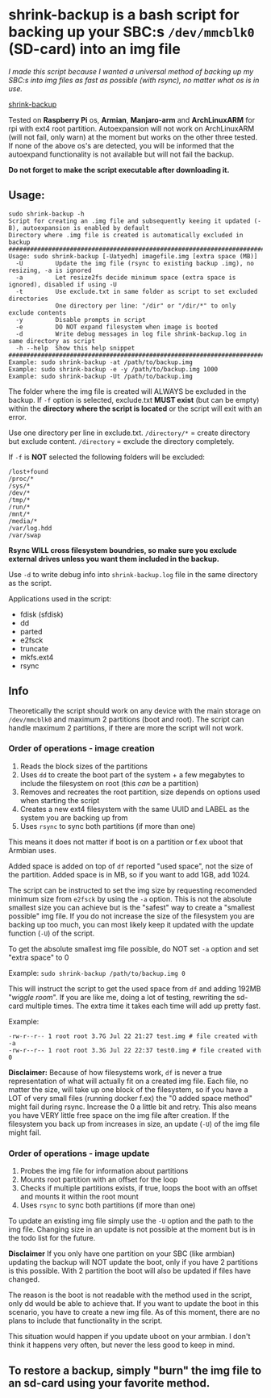 # shrink-backup is a bash script for backing up your SBC:s `/dev/mmcblk0` (SD-card) into an img file

_I made this script because I wanted a universal method of backing up my SBC:s into img files as fast as possible (with rsync), no matter what os is in use._

[shrink-backup](shrink-backup)

Tested on **Raspberry Pi** os, **Armian**, **Manjaro-arm** and **ArchLinuxARM** for rpi with ext4 root partition.
Autoexpansion will not work on ArchLinuxARM (will not fail, only warn) at the moment but works on the other three tested.
If none of the above os's are detected, you will be informed that the autoexpand functionality is not available but will not fail the backup.

**Do not forget to make the script executable after downloading it.**

## Usage:
```
sudo shrink-backup -h
Script for creating an .img file and subsequently keeing it updated (-B), autoexpansion is enabled by default
Directory where .img file is created is automatically excluded in backup
########################################################################
Usage: sudo shrink-backup [-Uatyedh] imagefile.img [extra space (MB)]
  -U         Update the img file (rsync to existing backup .img), no resizing, -a is ignored
  -a         Let resize2fs decide minimum space (extra space is ignored), disabled if using -U
  -t         Use exclude.txt in same folder as script to set excluded directories
             One directory per line: "/dir" or "/dir/*" to only exclude contents
  -y         Disable prompts in script
  -e         DO NOT expand filesystem when image is booted
  -d         Write debug messages in log file shrink-backup.log in same directory as script
  -h --help  Show this help snippet
########################################################################
Example: sudo shrink-backup -at /path/to/backup.img
Example: sudo shrink-backup -e -y /path/to/backup.img 1000
Example: sudo shrink-backup -Ut /path/to/backup.img
```

The folder where the img file is created will ALWAYS be excluded in the backup.
If `-f` option is selected, exclude.txt **MUST exist** (but can be empty) within the **directory where the script is located** or the script will exit with an error.

Use one directory per line in exclude.txt.
`/directory/*` = create directory but exclude content.
`/directory` = exclude the directory completely.

If `-f` is **NOT** selected the following folders will be excluded:
```
/lost+found
/proc/*
/sys/*
/dev/*
/tmp/*
/run/*
/mnt/*
/media/*
/var/log.hdd
/var/swap
```

**Rsync WILL cross filesystem boundries, so make sure you exclude external drives unless you want them included in the backup.**

Use `-d` to write debug info into `shrink-backup.log` file in the same directory as the script.

Applications used in the script:
- fdisk (sfdisk)
- dd
- parted
- e2fsck
- truncate
- mkfs.ext4
- rsync

## Info

Theoretically the script should work on any device with the main storage on `/dev/mmcblk0` and maximum 2 partitions (boot and root).
The script can handle maximum 2 partitions, if there are more the script will not work.

### Order of operations - image creation
1. Reads the block sizes of the partitions
2. Uses `dd` to create the boot part of the system + a few megabytes to include the filesystem on root (this *can* be a partition)
3. Removes and recreates the root partition, size depends on options used when starting the script
4. Creates a new ext4 filesystem with the same UUID and LABEL as the system you are backing up from
5. Uses `rsync` to sync both partitions (if more than one)

This means it does not matter if boot is on a partition or f.ex uboot that Armbian uses.

Added space is added on top of `df` reported "used space", not the size of the partition. Added space is in MB, so if you want to add 1GB, add 1024.

The script can be instructed to set the img size by requesting recomended minimum size from `e2fsck` by using the `-a` option.
This is not the absolute smallest size you can achieve but is the "safest" way to create a "smallest possible" img file.
If you do not increase the size of the filesystem you are backing up too much, you can most likely keep it updated with the update function (`-U`) of the script.

To get the absolute smallest img file possible, do NOT set `-a` option and set "extra space" to 0

Example: `sudo shrink-backup /path/to/backup.img 0`

This will instruct the script to get the used space from `df` and adding 192MB "*wiggle room*".
If you are like me, doing a lot of testing, rewriting the sd-card multiple times. The extra time it takes each time will add up pretty fast.

Example:
```
-rw-r--r-- 1 root root 3.7G Jul 22 21:27 test.img # file created with -a
-rw-r--r-- 1 root root 3.3G Jul 22 22:37 test0.img # file created with 0
```

**Disclaimer:**
Because of how filesystems work, `df` is never a true representation of what will actually fit on a created img file.
Each file, no matter the size, will take up one block of the filesystem, so if you have a LOT of very small files (running docker f.ex) the "0 added space method" might fail during rsync. Increase the 0 a little bit and retry.
This also means you have VERY little free space on the img file after creation.
If the filesystem you back up from increases in size, an update (`-U`) of the img file might fail.

### Order of operations - image update
1. Probes the img file for information about partitions
2. Mounts root partition with an offset for the loop
3. Checks if multiple partitions exists, if true, loops the boot with an offset and mounts it within the root mount
4. Uses `rsync` to sync both partitions (if more than one)

To update an existing img file simply use the `-U` option and the path to the img file.
Changing size in an update is not possible at the moment but is in the todo list for the future.

**Disclaimer**
If you only have one partition on your SBC (like armbian) updating the backup will NOT update the boot, only if you have 2 partitions is this possible. With 2 partition the boot will also be updated if files have changed.

The reason is the boot is not readable with the method used in the script, only dd would be able to achieve that.
If you want to update the boot in this scenario, you have to create a new img file.
As of this moment, there are no plans to include that functionality in the script.

This situation would happen if you update uboot on your armbian. I don't think it happens very often, but never the less good to keep in mind.

## To restore a backup, simply "burn" the img file to an sd-card using your favorite method.
